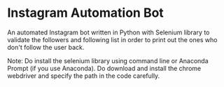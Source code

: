 # Instagram Automation Bot
An automated Instagram bot written in Python with Selenium library to validate the followers and following list in order to print out the ones who don't follow the user back.

Note: Do install the selenium library using command line or Anaconda Prompt (if you use Anaconda).
      Do download and install the chrome webdriver and specify the path in the code carefully.
      
